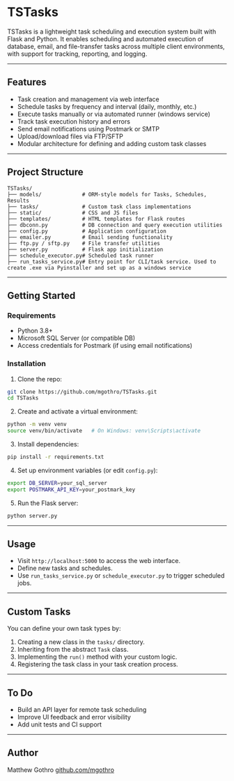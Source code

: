# TSTasks

TSTasks is a lightweight task scheduling and execution system built with Flask and Python. 
It enables scheduling and automated execution of database, email, and file-transfer tasks across multiple client environments, with support for tracking, reporting, and logging.

---

## Features

- Task creation and management via web interface
- Schedule tasks by frequency and interval (daily, monthly, etc.)
- Execute tasks manually or via automated runner (windows service)
- Track task execution history and errors
- Send email notifications using Postmark or SMTP
- Upload/download files via FTP/SFTP
- Modular architecture for defining and adding custom task classes

---

## Project Structure

```
TSTasks/
├── models/             # ORM-style models for Tasks, Schedules, Results
├── tasks/              # Custom task class implementations
├── static/             # CSS and JS files
├── templates/          # HTML templates for Flask routes
├── dbconn.py           # DB connection and query execution utilities
├── config.py           # Application configuration
├── emailer.py          # Email sending functionality
├── ftp.py / sftp.py    # File transfer utilities
├── server.py           # Flask app initialization
├── schedule_executor.py# Scheduled task runner
├── run_tasks_service.py# Entry point for CLI/task service. Used to create .exe via Pyinstaller and set up as a windows service
```

---

## Getting Started

### Requirements

- Python 3.8+
- Microsoft SQL Server (or compatible DB)
- Access credentials for Postmark (if using email notifications)

### Installation

1. Clone the repo:

```bash
git clone https://github.com/mgothro/TSTasks.git
cd TSTasks
```

2. Create and activate a virtual environment:

```bash
python -m venv venv
source venv/bin/activate   # On Windows: venv\Scripts\activate
```

3. Install dependencies:

```bash
pip install -r requirements.txt
```

4. Set up environment variables (or edit `config.py`):

```bash
export DB_SERVER=your_sql_server
export POSTMARK_API_KEY=your_postmark_key
```

5. Run the Flask server:

```bash
python server.py
```

---

## Usage

- Visit `http://localhost:5000` to access the web interface.
- Define new tasks and schedules.
- Use `run_tasks_service.py` or `schedule_executor.py` to trigger scheduled jobs.

---

## Custom Tasks

You can define your own task types by:

1. Creating a new class in the `tasks/` directory.
2. Inheriting from the abstract `Task` class.
3. Implementing the `run()` method with your custom logic.
4. Registering the task class in your task creation process.

---

## To Do

- Build an API layer for remote task scheduling
- Improve UI feedback and error visibility
- Add unit tests and CI support

---

## Author

Matthew Gothro
[github.com/mgothro](https://github.com/mgothro)
